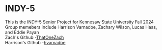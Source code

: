 # INDY-5
 This is the INDY-5 Senior Project for Kennesaw State University Fall 2024<br />
 Group memebers include Harrison Varnadoe, Zachary Wilson, Lucas Haas, and Eddie Payan<br />
 Zach's     Github -[ThatOneZach](https://github.com/ThatOneZach)<br />
 Harrison's Github -[hvarnadoe](https://github.com/hvarnadoe)<br />
